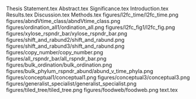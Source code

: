 Thesis Statement.tex
Abstract.tex
Significance.tex
Introduction.tex
Results.tex
Discussion.tex
Methods.tex
figures/l2fc_time/l2fc_time.png
figures/abndVtime_class/abndVtime_class.png
figures/ordination_all1/ordination_all.png
figures/l2fc_fig1/l2fc_fig.png
figures/xylose_rspndr_bar/xylose_rspndr_bar.png
figures/shift_and_rabund2/shift_and_rabund.png
figures/shift_and_rabund3/shift_and_rabund.png
figures/copy_number/copy_number.png
figures/all_rspndr_bar/all_rspndr_bar.png
figures/bulk_ordination/bulk_ordination.png
figures/bulk_phylum_rspndr_abund/abund_v_time_phyla.png
figures/conceptual1/conceptual1.png
figures/conceptual3/conceptual3.png
figures/generalist_specialist/generalist_specialist.png
figures/tiled_tree/tiled_tree.png
figures/foodweb/foodweb.png
text.tex
